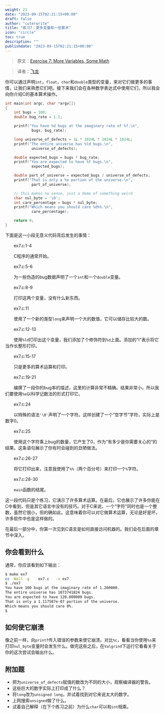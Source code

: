 ```yaml
---
weight: 21
date: "2023-09-15T02:21:15+00:00"
draft: false
author: "cuterwrite"
title: "练习7：更多变量和一些算术"
icon: "circle"
toc: true
description: ""
publishdate: "2023-09-15T02:21:15+00:00"
---
```




> 原文：[Exercise 7: More Variables, Some Math](http://c.learncodethehardway.org/book/ex7.html)

> 译者：[飞龙](https://github.com/wizardforcel)

你可以通过声明`int`，`float`，`char`和`double`类型的变量，来对它们做更多的事情，让我们来熟悉它们吧。接下来我们会在各种数学表达式中使用它们，所以我会向你介绍C的基本算术操作。

```c
int main(int argc, char *argv[])
{
    int bugs = 100;
    double bug_rate = 1.2;

    printf("You have %d bugs at the imaginary rate of %f.\n",
            bugs, bug_rate);

    long universe_of_defects = 1L * 1024L * 1024L * 1024L;
    printf("The entire universe has %ld bugs.\n",
            universe_of_defects);

    double expected_bugs = bugs * bug_rate;
    printf("You are expected to have %f bugs.\n",
            expected_bugs);

    double part_of_universe = expected_bugs / universe_of_defects;
    printf("That is only a %e portion of the universe.\n",
            part_of_universe);

    // this makes no sense, just a demo of something weird
    char nul_byte = '\0';
    int care_percentage = bugs * nul_byte;
    printf("Which means you should care %d%%.\n",
            care_percentage);

    return 0;
}
```

下面是这一小段无意义代码背后发生的事情：

　　ex7.c:1-4

　　C程序的通常开始。

　　ex7.c:5-6

　　为一些伪造的bug数据声明了一个`int`和一个`double`变量。

　　ex7.c:8-9

　　打印这两个变量，没有什么新东西。

　　ex7.c:11

　　使用了一个新的类型`long`来声明一个大的数值，它可以储存比较大的数。

　　ex7.c:12-13

　　使用`%ld`打印出这个变量，我们添加了个修饰符到`%d`上面。添加的"l"表示将它当作长整形打印。

　　ex7.c:15-17

　　只是更多的算术运算和打印。

　　ex7.c:19-21

　　编撰了一段你的bug率的描述，这里的计算非常不精确。结果非常小，所以我们要使用`%e`以科学记数法的形式打印它。

　　ex7.c:24

　　以特殊的语法`'\0'`声明了一个字符。这样创建了一个“空字节”字符，实际上是数字0。

　　ex7.c:25

　　使用这个字符乘上bug的数量，它产生了0，作为“有多少是你需要关心的”的结果。这条语句展示了你有时会碰到的丑陋做法。

　　ex7.c:26-27

　　将它打印出来，注意我使用了`%%`（两个百分号）来打印一个`%`字符。

　　ex7.c:28-30

　　`main`函数的结尾。

这一段代码只是个练习，它演示了许多算术运算。在最后，它也展示了许多你能在C中看到，但是其它语言中没有的技巧。对于C来说，一个“字符”同时也是一个整数，虽然它很小，但的确如此。这意味着你可以对它做算术运算，无论是好是坏，许多软件中也是这样做的。

在最后一部分中，你第一次见到C语言是如何直接访问机器的。我们会在后面的章节中深入。

## 你会看到什么

通常，你应该看到如下输出：

```sh
$ make ex7
cc -Wall -g    ex7.c   -o ex7
$ ./ex7
You have 100 bugs at the imaginary rate of 1.200000.
The entire universe has 1073741824 bugs.
You are expected to have 120.000000 bugs.
That is only a 1.117587e-07 portion of the universe.
Which means you should care 0%.
$
```

## 如何使它崩溃

像之前一样，向`printf`传入错误的参数来使它崩溃。对比`%c`，看看当你使用`%s`来打印`nul_byte`变量时会发生什么。做完这些之后，在`Valgrind`下运行它看看关于你的这次尝试会输出什么。

## 附加题

+ 把为`universe_of_defects`赋值的数改为不同的大小，观察编译器的警告。
+ 这些巨大的数字实际上打印成了什么？
+ 将`long`改为`unsigned long`，并试着找到对它来说太大的数字。
+ 上网搜索`unsigned`做了什么。
+ 试着自己解释（在下个练习之前）为什么`char`可以和`int`相乘。
